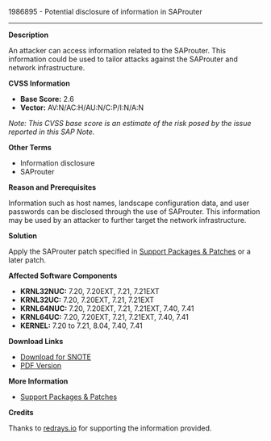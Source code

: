 1986895 - Potential disclosure of information in SAProuter

---

**Description**

An attacker can access information related to the SAProuter. This information could be used to tailor attacks against the SAProuter and network infrastructure.

**CVSS Information**

- **Base Score:** 2.6
- **Vector:** AV:N/AC:H/AU:N/C:P/I:N/A:N

*Note: This CVSS base score is an estimate of the risk posed by the issue reported in this SAP Note.*

**Other Terms**

- Information disclosure
- SAProuter

**Reason and Prerequisites**

Information such as host names, landscape configuration data, and user passwords can be disclosed through the use of SAProuter. This information may be used by an attacker to further target the network infrastructure.

**Solution**

Apply the SAProuter patch specified in [Support Packages & Patches](https://me.sap.com/softwarecenter/template/products/_APP=00200682500000001943&_EVENT=DISPHIER&HEADER=Y&FUNCTIONBAR=N&EVENT=TREE&NE=NAVIGATE&ENR=67837800100200023700&V=MAINT) or a later patch.

**Affected Software Components**

- **KRNL32NUC:** 7.20, 7.20EXT, 7.21, 7.21EXT
- **KRNL32UC:** 7.20, 7.20EXT, 7.21, 7.21EXT
- **KRNL64NUC:** 7.20, 7.20EXT, 7.21, 7.21EXT, 7.40, 7.41
- **KRNL64UC:** 7.20, 7.20EXT, 7.21, 7.21EXT, 7.40, 7.41
- **KERNEL:** 7.20 to 7.21, 8.04, 7.40, 7.41

**Download Links**

- [Download for SNOTE](https://notesdownloads.sap.com/note/0040000017833582017)
- [PDF Version](https://userapps.support.sap.com/sap/support/sfm/notes/print/0001986895?language=en-US&token=E48B2D70A5B77845F31EB8651BABBC8D)

**More Information**

- [Support Packages & Patches](https://me.sap.com/softwarecenter/template/products/_APP=00200682500000001943&_EVENT=DISPHIER&HEADER=Y&FUNCTIONBAR=N&EVENT=TREE&NE=NAVIGATE&ENR=67837800100200023700&V=MAINT)

**Credits**

Thanks to [redrays.io](https://redrays.io) for supporting the information provided.